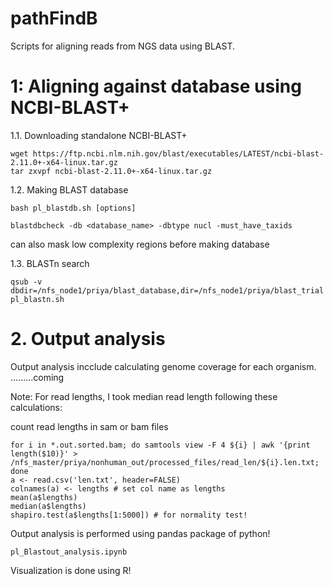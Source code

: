 # pathFindB

Scripts for aligning reads from NGS data using BLAST. 

# 1: Aligning against database using NCBI-BLAST+ 


1.1. Downloading standalone NCBI-BLAST+ 
	
	wget https://ftp.ncbi.nlm.nih.gov/blast/executables/LATEST/ncbi-blast-2.11.0+-x64-linux.tar.gz
	tar zxvpf ncbi-blast-2.11.0+-x64-linux.tar.gz


1.2. Making BLAST database

	bash pl_blastdb.sh [options]

	blastdbcheck -db <database_name> -dbtype nucl -must_have_taxids
	
can also mask low complexity regions before making database


1.3. BLASTn search 

	qsub -v dbdir=/nfs_node1/priya/blast_database,dir=/nfs_node1/priya/blast_trial pl_blastn.sh

# 2. Output analysis

Output analysis incclude calculating genome coverage for each organism. 
 .........coming


Note: For read lengths, I took median read length following these calculations:
	
count read lengths in sam or bam files

	for i in *.out.sorted.bam; do samtools view -F 4 ${i} | awk '{print length($10)}' > /nfs_master/priya/nonhuman_out/processed_files/read_len/${i}.len.txt; done
	a <- read.csv('len.txt', header=FALSE)
	colnames(a) <- lengths # set col name as lengths 
	mean(a$lengths)
	median(a$lengths)
	shapiro.test(a$lengths[1:5000]) # for normality test!


Output analysis is performed using pandas package of python! 
	
	pl_Blastout_analysis.ipynb 

Visualization is done using R!
	


